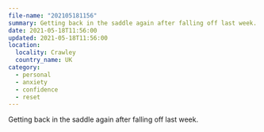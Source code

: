 ```yaml
---
file-name: "202105181156"
summary: Getting back in the saddle again after falling off last week.
date: 2021-05-18T11:56:00
updated: 2021-05-18T11:56:00
location:
  locality: Crawley
  country_name: UK
category:
  - personal
  - anxiety
  - confidence
  - reset
---
```


Getting back in the saddle again after falling off last week.

